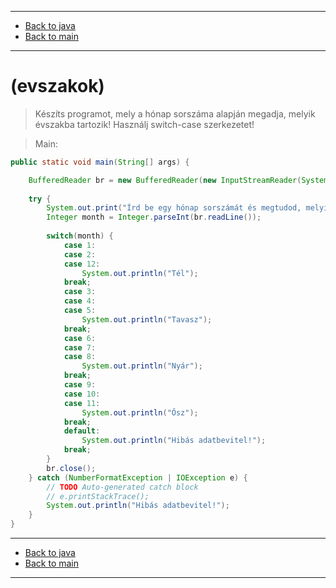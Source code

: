 
---

- [Back to java](../../java.md)
- [Back to main](../../../../README.md)

---

# (evszakok)

> Készíts programot, 
> mely a hónap sorszáma alapján megadja, 
> melyik évszakba tartozik! 
> Használj switch-case szerkezetet! 

> Main:

```java
public static void main(String[] args) {

	BufferedReader br = new BufferedReader(new InputStreamReader(System.in));
		
  	try {
		System.out.print("Írd be egy hónap sorszámát és megtudod, melyik évszakba tartozik (1-12): ");
		Integer month = Integer.parseInt(br.readLine());
			
		switch(month) {
			case 1:
			case 2:
			case 12:
				System.out.println("Tél");
			break;
			case 3:
			case 4:
			case 5:
				System.out.println("Tavasz");
			break;
			case 6:
			case 7:
			case 8:
				System.out.println("Nyár");
			break;
			case 9:
			case 10:
			case 11:
				System.out.println("Ősz");
			break;
			default:
				System.out.println("Hibás adatbevitel!");
			break;
		}
		br.close();
	} catch (NumberFormatException | IOException e) {
		// TODO Auto-generated catch block
		// e.printStackTrace();
		System.out.println("Hibás adatbevitel!");
	}
}
```

---

- [Back to java](../../java.md)
- [Back to main](../../../../README.md)

---
